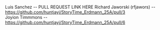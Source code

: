 Luis Sanchez -- PULL REQUEST LINK HERE
Richard Jaworski (rfjawors) -- https://github.com/huntjayj/StoryTime_Erdmann_25A/pull/3  
Joyion Timmmons -- https://github.com/huntjayj/StoryTime_Erdmann_25A/pull/6
